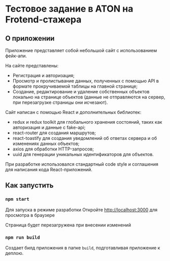 # Тестовое задание в ATON на Frotend-стажера

## О приложении

Приложение представляет собой небольшой сайт с использованием фейк-апи.

На сайте представлены:

- Регистрация и авторизация;
- Просмотр и пролистывание данных, полученных с помощью API в формате прокручиваемой таблицы на главной странице;
- Создание, редактирование и удаление собственных объектов локально на странице объектов (данные не отправляются на сервер, при перезагрузке страницы они исчезают).

Сайт написан с помощью React и дополнительных библиотек:

- redux и redux toolkit для глобального хранения состояний, таких как авторизация и данные с fake-api;
- react-router для создания маршрутов;
- react-toastify для создания уведомлений об ответах сервера и об изменениях данных объектов;
- axios для обработки HTTP-запросов;
- uuid для генерации уникальных идентификаторов для объектов.

При разработке использовался стандартный code style и соглашения для написания кода React-приложений.

## Как запустить

### `npm start`

Для запуска в режиме разработки
Откройте [http://localhost:3000](http://localhost:3000) для просмотра в браузере

Страница будет перезагружена при внесении изменений

### `npm run build`

Создает билд приложения в папке `build`, подготавливая приложение к деплою.
